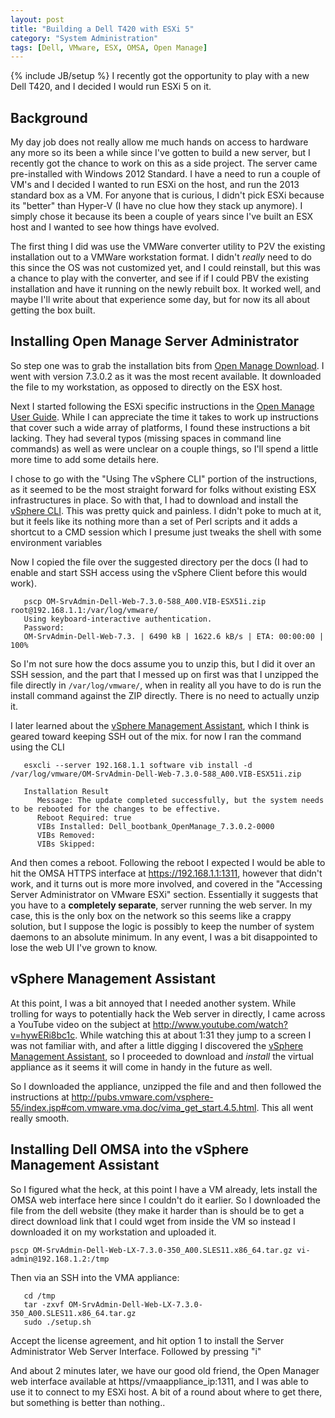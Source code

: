 ```yaml
---
layout: post
title: "Building a Dell T420 with ESXi 5"
category: "System Administration"
tags: [Dell, VMware, ESX, OMSA, Open Manage]
---
```

{% include JB/setup %}
I recently got the opportunity to play with a new Dell T420, and I decided I
would run ESXi 5 on it.

## Background
My day job does not really allow me much hands on access to hardware any more
so its been a while since I've gotten to build a new server, but I recently got
the chance to work on this as a side project. The server came
pre-installed with Windows 2012 Standard. I have a need to run a couple of VM's and I
decided I wanted to run ESXi on the host, and run the 2013 standard box as
a VM. For anyone that is curious, I didn't pick ESXi because its "better" than
Hyper-V (I have no clue how they stack up anymore). I simply chose it because
its been a couple of years since I've built an ESX host and I wanted to see
how things have evolved.

The first thing I did was use the VMWare converter utility to P2V the existing
installation out to a VMWare workstation format. I didn't *really* need to do
this since the OS was not customized yet, and I could reinstall, but this
was a chance to play with the converter, and see if if I could PBV the existing
installation and have it running on the newly rebuilt box. It worked well,
and maybe I'll write about that experience some day, but for now its all
about getting the box built.

## Installing Open Manage Server Administrator
So step one was to grab the installation bits from
[Open Manage Download][Open Manage Download].
I went with version 7.3.0.2 as it was the most recent available. It downloaded
the file to my workstation, as opposed to directly on the ESX host.

Next I started following the ESXi specific instructions in the
[Open Manage User Guide][Open Manage User Guide].
While I can appreciate the time it takes to work up instructions that cover such
a wide array of platforms, I found these instructions a bit lacking. They had
several typos (missing spaces in command line commands) as well as were unclear
on a couple things, so I'll spend a little more time to add some details here.

I chose to go with the "Using The vSphere CLI" portion of the instructions, as
it seemed to be the most straight forward for folks without existing ESX
infrastructures in place. So with that, I had to download and install the
[vSphere CLI][vSphere CLI]. This was pretty quick and painless. I didn't poke to much
at it, but it feels like its nothing more than a set of Perl scripts and it
adds a shortcut to a CMD session which I presume just tweaks the shell with
some environment variables

Now I copied the file over the suggested directory per the docs (I had to enable
 and start SSH access using the vSphere Client before this would work).

```batch
   pscp OM-SrvAdmin-Dell-Web-7.3.0-588_A00.VIB-ESX51i.zip root@192.168.1.1:/var/log/vmware/
   Using keyboard-interactive authentication.
   Password:
   OM-SrvAdmin-Dell-Web-7.3. | 6490 kB | 1622.6 kB/s | ETA: 00:00:00 | 100%
```

So I'm not sure how the docs assume you to unzip this, but I did it over an SSH
session, and the part that I messed up on first was that I unzipped the file
directly in `/var/log/vmware/`, when in reality all you have to do is run the
install command against the ZIP directly. There is no need to actually unzip it.

I later learned about the [vSphere Management Assistant][vSphere Management Assistant],
which I think is geared toward keeping SSH out of the mix. for now I ran the
command using the CLI

```console
   esxcli --server 192.168.1.1 software vib install -d /var/log/vmware/OM-SrvAdmin-Dell-Web-7.3.0-588_A00.VIB-ESX51i.zip

   Installation Result
      Message: The update completed successfully, but the system needs to be rebooted for the changes to be effective.
      Reboot Required: true
      VIBs Installed: Dell_bootbank_OpenManage_7.3.0.2-0000
      VIBs Removed:
      VIBs Skipped:
```

And then comes a reboot. Following the reboot I expected I would be able
to hit the OMSA HTTPS interface at https://192.168.1.1:1311, however that didn't
work, and it turns out is more more involved, and covered in the "Accessing Server Administrator on VMware ESXi"
section. Essentially it suggests that you have to a **completely separate**,
server running the web server. In my case, this is the only box on the network
so this seems like a crappy solution, but I suppose the logic is possibly to
keep the number of system daemons to an absolute minimum. In any event, I was
a bit disappointed to lose the web UI I've grown to know.

## vSphere Management Assistant
At this point, I was a bit annoyed that I needed another system.
While trolling for ways to potentially hack the Web server in directly, I came
across a YouTube video on the subject at http://www.youtube.com/watch?v=hywERi8bc1c.
While watching this at about 1:31 they jump to a screen I was not familiar with,
and after a little digging I discovered the
[vSphere Management Assistant][vSphere Management Assistant],
so I proceeded to download and *install* the virtual appliance as it seems it
will come in handy in the future as well.

So I downloaded the appliance, unzipped the file and and then followed the
instructions at http://pubs.vmware.com/vsphere-55/index.jsp#com.vmware.vma.doc/vima_get_start.4.5.html.
This all went really smooth.

## Installing Dell OMSA into the vSphere Management Assistant
So I figured what the heck, at this point I have a VM already, lets install
the OMSA web interface here since I couldn't do it earlier. So I downloaded
the file from the dell website (they make it harder than is should be to get a
direct download link that I could wget from inside the VM so instead I
downloaded it on my workstation and uploaded it.

```batch
pscp OM-SrvAdmin-Dell-Web-LX-7.3.0-350_A00.SLES11.x86_64.tar.gz vi-admin@192.168.1.2:/tmp
```

Then via an SSH into the VMA appliance:

```console
   cd /tmp
   tar -zxvf OM-SrvAdmin-Dell-Web-LX-7.3.0-350_A00.SLES11.x86_64.tar.gz
   sudo ./setup.sh
```

Accept the license agreement, and hit option 1 to install the Server Administrator Web Server Interface.
Followed by pressing "i"

And about 2 minutes later, we have our good old friend, the Open Manager web
interface available at https//vmaappliance_ip:1311, and I was able to use
it to connect to my ESXi host. A bit of a round about where to get there, but
something is better than nothing..

[Open Manage User Guide]: ftp://ftp.dell.com/Manuals/all-products/esuprt_software/esuprt_ent_sys_mgmt/esuprt_ent_sys_mgmt_opnmng_sw/dell-opnmang-sw-v7.3_User%27s%20Guide2_en-us.pdf
[Open Manage Download]: http://www.dell.com/support/drivers/us/en/19/DriverDetails/Product/poweredge-r710?driverId=WHYNF&fileId=3006491785
[vSphere CLI]: http://www.vmware.com/support/developer/vcli/
[vSphere Management Assistant]: http://www.vmware.com/support/developer/vima/
